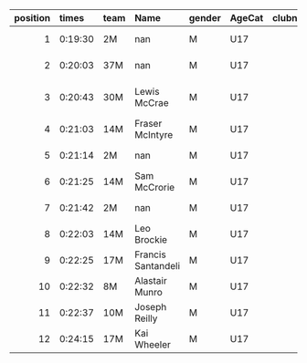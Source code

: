 |   position | times   | team   | Name               | gender   | AgeCat   |   clubnumber | Club name                  | Website                                |   finishPosition |
|-----------:|:--------|:-------|:-------------------|:---------|:---------|-------------:|:---------------------------|:---------------------------------------|-----------------:|
|          1 | 0:19:30 | 2M     | nan                | M        | U17      |            2 | Kilmarnock H&AC            | http://www.kilmarnockharriers.com/     |                1 |
|          2 | 0:20:03 | 37M    | nan                | M        | U17      |           37 | Law & District AAC         | http://www.lawaac.co.uk/               |                2 |
|          3 | 0:20:43 | 30M    | Lewis McCrae       | M        | U17      |           30 | Greenock Glenpark Harriers | https://greenockglenparkharriers.com/  |                3 |
|          4 | 0:21:03 | 14M    | Fraser McIntyre    | M        | U17      |           14 | Ayr Seaforth AC            | https://www.ayrseaforth.co.uk/         |                4 |
|          5 | 0:21:14 | 2M     | nan                | M        | U17      |            2 | Kilmarnock H&AC            | http://www.kilmarnockharriers.com/     |                5 |
|          6 | 0:21:25 | 14M    | Sam McCrorie       | M        | U17      |           14 | Ayr Seaforth AC            | https://www.ayrseaforth.co.uk/         |                6 |
|          7 | 0:21:42 | 2M     | nan                | M        | U17      |            2 | Kilmarnock H&AC            | http://www.kilmarnockharriers.com/     |                7 |
|          8 | 0:22:03 | 14M    | Leo Brockie        | M        | U17      |           14 | Ayr Seaforth AC            | https://www.ayrseaforth.co.uk/         |                8 |
|          9 | 0:22:25 | 17M    | Francis Santandeli | M        | U17      |           17 | Calderglen Harriers        | http://www.calderglenharriers.org.uk/  |                9 |
|         10 | 0:22:32 | 8M     | Alastair Munro     | M        | U17      |            8 | Bellahouston Harriers      | http://www.bellahoustonharriers.co.uk/ |               10 |
|         11 | 0:22:37 | 10M    | Joseph Reilly      | M        | U17      |           10 | Shettleston Harriers       | http://shettlestonharriers.org.uk/     |               11 |
|         12 | 0:24:15 | 17M    | Kai Wheeler        | M        | U17      |           17 | Calderglen Harriers        | http://www.calderglenharriers.org.uk/  |               12 |